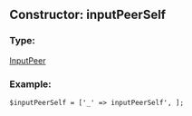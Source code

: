 ## Constructor: inputPeerSelf  

### Type: 

[InputPeer](../types/InputPeer.md)
### Example:

```
$inputPeerSelf = ['_' => inputPeerSelf', ];
```